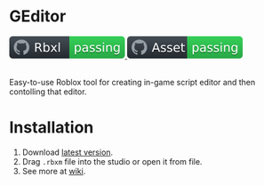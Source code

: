 # GEditor
<div align="left">
	<a href="https://www.roblox.com/groups/33231285/The-Mountain-Games#!/about">
		<img src="https://github.com/gdr1461/GEditor/blob/main/svgviewer-output.svg" alt="Roblox Group">
	</a>
 	 <a href="https://create.roblox.com/store/asset/18860444421/GEditor">
		<img src="https://github.com/gdr1461/GEditor/blob/main/svgviewer-output%20(1).svg" alt="Asset">
	</a>
</div>
<br>

Easy-to-use Roblox tool for creating in-game script editor and then contolling that editor.

# Installation
1. Download [latest version](https://github.com/gdr1461/GEditor/releases).
2. Drag `.rbxm` file into the studio or open it from file.
3. See more at [wiki]([https://github.com/gdr1461/GEditor/wiki](https://github.com/gdr1461/GEditor/wiki/Initialization)). 
